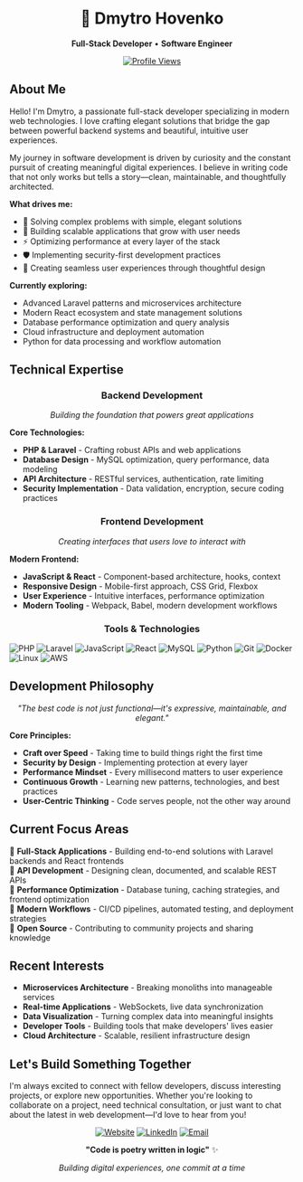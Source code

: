 <div align="center">

# 🔴 Dmytro Hovenko

**Full-Stack Developer** • **Software Engineer**

[![Profile Views](https://komarev.com/ghpvc/?username=xDarkheim&color=dc143c&style=flat-square)](https://github.com/xDarkheim)

</div>

## About Me

Hello! I'm Dmytro, a passionate full-stack developer specializing in modern web technologies. I love crafting elegant solutions that bridge the gap between powerful backend systems and beautiful, intuitive user experiences.

My journey in software development is driven by curiosity and the constant pursuit of creating meaningful digital experiences. I believe in writing code that not only works but tells a story—clean, maintainable, and thoughtfully architected.

**What drives me:**
- 🎯 Solving complex problems with simple, elegant solutions
- 🚀 Building scalable applications that grow with user needs
- ⚡ Optimizing performance at every layer of the stack
- 🛡️ Implementing security-first development practices
- 🎨 Creating seamless user experiences through thoughtful design

**Currently exploring:**
- Advanced Laravel patterns and microservices architecture
- Modern React ecosystem and state management solutions
- Database performance optimization and query analysis
- Cloud infrastructure and deployment automation
- Python for data processing and workflow automation

## Technical Expertise

<div align="center">

### Backend Development
*Building the foundation that powers great applications*

</div>

**Core Technologies:**
- **PHP & Laravel** - Crafting robust APIs and web applications
- **Database Design** - MySQL optimization, query performance, data modeling
- **API Architecture** - RESTful services, authentication, rate limiting
- **Security Implementation** - Data validation, encryption, secure coding practices

<div align="center">

### Frontend Development
*Creating interfaces that users love to interact with*

</div>

**Modern Frontend:**
- **JavaScript & React** - Component-based architecture, hooks, context
- **Responsive Design** - Mobile-first approach, CSS Grid, Flexbox
- **User Experience** - Intuitive interfaces, performance optimization
- **Modern Tooling** - Webpack, Babel, modern development workflows

<div align="center">

### Tools & Technologies

</div>

![PHP](https://img.shields.io/badge/PHP-777BB4?style=flat-square&logo=php&logoColor=white)
![Laravel](https://img.shields.io/badge/Laravel-FF2D20?style=flat-square&logo=laravel&logoColor=white)
![JavaScript](https://img.shields.io/badge/JavaScript-F7DF1E?style=flat-square&logo=javascript&logoColor=black)
![React](https://img.shields.io/badge/React-61DAFB?style=flat-square&logo=react&logoColor=black)
![MySQL](https://img.shields.io/badge/MySQL-4479A1?style=flat-square&logo=mysql&logoColor=white)
![Python](https://img.shields.io/badge/Python-3776AB?style=flat-square&logo=python&logoColor=white)
![Git](https://img.shields.io/badge/Git-F05032?style=flat-square&logo=git&logoColor=white)
![Docker](https://img.shields.io/badge/Docker-2496ED?style=flat-square&logo=docker&logoColor=white)
![Linux](https://img.shields.io/badge/Linux-FCC624?style=flat-square&logo=linux&logoColor=black)
![AWS](https://img.shields.io/badge/AWS-232F3E?style=flat-square&logo=amazon-aws&logoColor=white)

## Development Philosophy

<div align="center">

*"The best code is not just functional—it's expressive, maintainable, and elegant."*

</div>

**Core Principles:**
- **Craft over Speed** - Taking time to build things right the first time
- **Security by Design** - Implementing protection at every layer
- **Performance Mindset** - Every millisecond matters to user experience  
- **Continuous Growth** - Learning new patterns, technologies, and best practices
- **User-Centric Thinking** - Code serves people, not the other way around

## Current Focus Areas

🎯 **Full-Stack Applications** - Building end-to-end solutions with Laravel backends and React frontends  
🎯 **API Development** - Designing clean, documented, and scalable REST APIs  
🎯 **Performance Optimization** - Database tuning, caching strategies, and frontend optimization  
🎯 **Modern Workflows** - CI/CD pipelines, automated testing, and deployment strategies  
🎯 **Open Source** - Contributing to community projects and sharing knowledge

## Recent Interests

- **Microservices Architecture** - Breaking monoliths into manageable services
- **Real-time Applications** - WebSockets, live data synchronization
- **Data Visualization** - Turning complex data into meaningful insights
- **Developer Tools** - Building tools that make developers' lives easier
- **Cloud Architecture** - Scalable, resilient infrastructure design

## Let's Build Something Together

I'm always excited to connect with fellow developers, discuss interesting projects, or explore new opportunities. Whether you're looking to collaborate on a project, need technical consultation, or just want to chat about the latest in web development—I'd love to hear from you!

<div align="center">

[![Website](https://img.shields.io/badge/🌐_Portfolio-dc143c?style=for-the-badge&logoColor=white)](https://hovenko.com)
[![LinkedIn](https://img.shields.io/badge/LinkedIn-0077B5?style=for-the-badge&logo=linkedin&logoColor=white)](https://www.linkedin.com/in/dmytro-hovenko-69316935a/)
[![Email](https://img.shields.io/badge/Email_Me-D14836?style=for-the-badge&logo=gmail&logoColor=white)](mailto:dmytro.hovenko@gmail.com)

</div>

<div align="center">

**"Code is poetry written in logic"** ✨

*Building digital experiences, one commit at a time*

</div>
